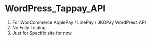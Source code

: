 # WordPress_Tappay_API
1. For WooCommerce ApplePay / LinePay / JKOPay WordPress API 
2. No Fully Testing
3. Just for Specific site for now.
